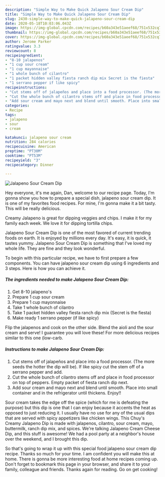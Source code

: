 ```yaml
---
description: "Simple Way to Make Quick Jalapeno Sour Cream Dip"
title: "Simple Way to Make Quick Jalapeno Sour Cream Dip"
slug: 2430-simple-way-to-make-quick-jalapeno-sour-cream-dip
date: 2020-05-18T10:03:06.043Z
image: https://img-global.cpcdn.com/recipes/b60a343e51aeef68/751x532cq70/jalapeno-sour-cream-dip-recipe-main-photo.jpg
thumbnail: https://img-global.cpcdn.com/recipes/b60a343e51aeef68/751x532cq70/jalapeno-sour-cream-dip-recipe-main-photo.jpg
cover: https://img-global.cpcdn.com/recipes/b60a343e51aeef68/751x532cq70/jalapeno-sour-cream-dip-recipe-main-photo.jpg
author: Jerome Parker
ratingvalue: 3.3
reviewcount: 8
recipeingredient:
- "8-10 jalapenos"
- "1 cup sour cream"
- "1 cup mayonnaise"
- "1 whole bunch of cilantro"
- "1 packet hidden valley fiesta ranch dip mix Secret is the fiesta"
- "1 serrano pepper if like spicy"
recipeinstructions:
- "Cut stems off of jalapeños and place into a food processor. (The more seeds the hotter the dip will be). If like spicy cut the stem off of a serrano pepper and add."
- "Cut the whole bunch of cilantro stems off and place in food processor on top of peppers. Empty packet of fiesta ranch dip next."
- "Add sour cream and mayo next and blend until smooth. Place into small container and in the refrigerator until thickens. Enjoy!!"
categories:
- Recipe
tags:
- jalapeno
- sour
- cream

katakunci: jalapeno sour cream 
nutrition: 284 calories
recipecuisine: American
preptime: "PT30M"
cooktime: "PT53M"
recipeyield: "3"
recipecategory: Dinner

---
```



![Jalapeno Sour Cream Dip](https://img-global.cpcdn.com/recipes/b60a343e51aeef68/751x532cq70/jalapeno-sour-cream-dip-recipe-main-photo.jpg)

Hey everyone, it's me again, Dan, welcome to our recipe page. Today, I'm gonna show you how to prepare a special dish, jalapeno sour cream dip. It is one of my favorites food recipes. For mine, I'm gonna make it a bit tasty. This will be really delicious.

Creamy Jalapeno is great for dipping veggies and chips. I make it for my family each week. We love it for dipping tortilla chips.

Jalapeno Sour Cream Dip is one of the most favored of current trending foods on earth. It is enjoyed by millions every day. It's easy, it is quick, it tastes yummy. Jalapeno Sour Cream Dip is something that I've loved my whole life. They are fine and they look wonderful.


To begin with this particular recipe, we have to first prepare a few components. You can have jalapeno sour cream dip using 6 ingredients and 3 steps. Here is how you can achieve it.

<!--inarticleads1-->

##### The ingredients needed to make Jalapeno Sour Cream Dip:

1. Get 8-10 jalapeno&#39;s
1. Prepare 1 cup sour cream
1. Prepare 1 cup mayonnaise
1. Take 1 whole bunch of cilantro
1. Take 1 packet hidden valley fiesta ranch dip mix (Secret is the fiesta)
1. Make ready 1 serrano pepper (if like spicy)


Flip the jalapenos and cook on the other side. Blend the aioli and the sour cream and serve! I guarantee you will love these! For more delicious recipes similar to this one (low-carb. 

<!--inarticleads2-->

##### Instructions to make Jalapeno Sour Cream Dip:

1. Cut stems off of jalapeños and place into a food processor. (The more seeds the hotter the dip will be). If like spicy cut the stem off of a serrano pepper and add.
1. Cut the whole bunch of cilantro stems off and place in food processor on top of peppers. Empty packet of fiesta ranch dip next.
1. Add sour cream and mayo next and blend until smooth. Place into small container and in the refrigerator until thickens. Enjoy!!


Sour cream takes the edge off the spice (which for me is defeating the purpose) but this dip is one that I can enjoy because it accents the heat as opposed to just reducing it. I usually have no use for any of the usual dips that are served with spicy appetizers like chicken wings. This Chuy&#39;s Creamy Jalapeno Dip is made with jalapenos, cilantro, sour cream, mayo, buttermilk, ranch dip mix, and spices. We&#39;re talking Jalapeno Cream Cheese Dip, and this stuff is awesome! We had a pool party at a neighbor&#39;s house over the weekend, and I brought this dip. 

So that's going to wrap it up with this special food jalapeno sour cream dip recipe. Thanks so much for your time. I am confident you will make this at home. There is gonna be more interesting food at home recipes coming up. Don't forget to bookmark this page in your browser, and share it to your family, colleague and friends. Thanks again for reading. Go on get cooking!
